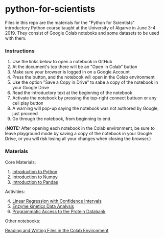 # python-for-scientists

Files in this repo are the materials for the "Python for Scientists" introductory Python
course taught at the University of Algarve in June 3-4 2019.
They consist of Google Colab noteboks and some datasets to be used with them.

### Instructions

1. Use the links below to open a notebook in GitHub
2. At the document's top there will be an "Open in Colab" button
3. Make sure your browser is logged in on a Google Account
4. Press the button, and the notebook will open in the Colab environment
5. Use the option "Save a Copy in Drive" to sabe a copy of the notebook in your Google Drive
6. Read the introductory text at the beginning of the notebook
7. Activate the notebook by pressing the top-right connect buttuon or any cell play button
8. A warning will pop-up saying the notebook was not authored by Google, just proceed
9. Go through the notebook, from beginning to end.

(**NOTE:** After opening each notebook in the Colab environment, be sure to leave playground mode by saving a copy
of the notebook in your Google Drive, or you will risk losing all your changes when closing the browser.) 

### Materials

Core Materials:
1. [Introduction to Python](https://github.com/pjmartel/python-for-scientists/blob/master/Introduction_to_Python.ipynb)
2. [Introduction to Numpy](https://github.com/pjmartel/python-for-scientists/blob/master/Introduction_to_numpy.ipynb)
3. [Introduction to Pandas](https://github.com/pjmartel/python-for-scientists/blob/master/Introduction_to_pandas.ipynb)

Activities:

4. [Linear Regression with Confidence Intervals](https://github.com/pjmartel/python-for-scientists/blob/master/linear_regression_with_intervals.ipynb)
5. [Enzyme kinetics Data Analysis](https://github.com/pjmartel/python-for-scientists/blob/master/Kinetic_data_analysis.ipynb)
6. [Programmatic Access to the Protein Databank](https://github.com/pjmartel/python-for-scientists/blob/master/Programmatic_Access_PDB.ipynb)

Other notebooks:

[Reading and Writing Files in the Colab Environment](https://github.com/pjmartel/python-for-scientists/blob/master/Colab_reading_and_writing_files.ipynb)

